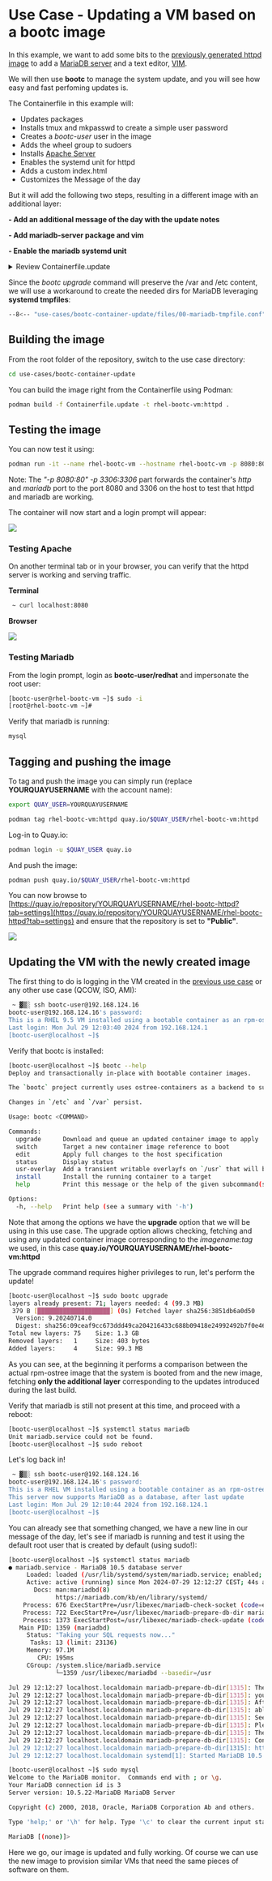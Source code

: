 # Use Case - Updating a VM based on a bootc image

In this example, we want to add some bits to the [previously generated httpd image](../bootc-container-anaconda-ks/README.md) to add a [MariaDB server](https://mariadb.org/) and a text editor, [VIM](https://www.vim.org/).

We will then use **bootc** to manage the system update, and you will see how easy and fast perfoming updates is.

The Containerfile in this example will:

- Updates packages
- Installs tmux and mkpasswd to create a simple user password
- Creates a *bootc-user* user in the image
- Adds the wheel group to sudoers
- Installs [Apache Server](https://httpd.apache.org/)
- Enables the systemd unit for httpd
- Adds a custom index.html
- Customizes the Message of the day

But it will add the following two steps, resulting in a different image with an additional layer:

**- Add an additional message of the day with the update notes**

**- Add mariadb-server package and vim**

**- Enable the mariadb systemd unit**

<details>
  <summary>Review Containerfile.update</summary>
  ```dockerfile
  --8<-- "use-cases/bootc-container-update/Containerfile.update"
  ```
</details>

Since the *bootc upgrade* command will preserve the /var and /etc content, we will use a workaround to create the needed dirs for MariaDB leveraging **systemd tmpfiles**:

```bash
--8<-- "use-cases/bootc-container-update/files/00-mariadb-tmpfile.conf"
```

## Building the image

From the root folder of the repository, switch to the use case directory:

```bash
cd use-cases/bootc-container-update
```

You can build the image right from the Containerfile using Podman:

```bash
podman build -f Containerfile.update -t rhel-bootc-vm:httpd .
```

## Testing the image

You can now test it using:

```bash
podman run -it --name rhel-bootc-vm --hostname rhel-bootc-vm -p 8080:80 -p 3306:3306 rhel-bootc-vm:httpd
```

Note: The *"-p 8080:80" -p 3306:3306* part forwards the container's *http* and *mariadb* port to the port 8080 and 3306 on the host to test that httpd and mariadb are working.


The container will now start and a login prompt will appear:

![](./assets/bootc-container.png)

### Testing Apache

On another terminal tab or in your browser, you can verify that the httpd server is working and serving traffic.

**Terminal**

```bash
 ~ curl localhost:8080
```

**Browser**

![](./assets/browser-test.png)

### Testing Mariadb

From the login prompt, login as **bootc-user/redhat** and impersonate the root user:

```bash
[bootc-user@rhel-bootc-vm ~]$ sudo -i
[root@rhel-bootc-vm ~]#
```

Verify that mariadb is running:

```bash
mysql
```

## Tagging and pushing the image

To tag and push the image you can simply run (replace **YOURQUAYUSERNAME** with the account name):


```bash
export QUAY_USER=YOURQUAYUSERNAME
```

```bash
podman tag rhel-bootc-vm:httpd quay.io/$QUAY_USER/rhel-bootc-vm:httpd
```

Log-in to Quay.io:

```bash
podman login -u $QUAY_USER quay.io
```

And push the image:

```bash
podman push quay.io/$QUAY_USER/rhel-bootc-vm:httpd
```

You can now browse to [https://quay.io/repository/YOURQUAYUSERNAME/rhel-bootc-httpd?tab=settings](https://quay.io/repository/YOURQUAYUSERNAME/rhel-bootc-httpd?tab=settings) and ensure that the repository is set to **"Public"**.

![](./assets/quay-repo-public.png)


## Updating the VM with the newly created image

The first thing to do is logging in the VM created in the [previous use case](../bootc-container-anaconda-ks/README.md) or any other use case (QCOW, ISO, AMI):

```bash
 ~ ▓▒░ ssh bootc-user@192.168.124.16
bootc-user@192.168.124.16's password:
This is a RHEL 9.5 VM installed using a bootable container as an rpm-ostree source!
Last login: Mon Jul 29 12:03:40 2024 from 192.168.124.1
[bootc-user@localhost ~]$
```

Verify that bootc is installed:

```bash
[bootc-user@localhost ~]$ bootc --help
Deploy and transactionally in-place with bootable container images.

The `bootc` project currently uses ostree-containers as a backend to support a model of bootable container images.  Once installed, whether directly via `bootc install` (executed as part of a container) or via another mechanism such as an OS installer tool, further updates can be pulled via e.g. `bootc upgrade`.

Changes in `/etc` and `/var` persist.

Usage: bootc <COMMAND>

Commands:
  upgrade      Download and queue an updated container image to apply
  switch       Target a new container image reference to boot
  edit         Apply full changes to the host specification
  status       Display status
  usr-overlay  Add a transient writable overlayfs on `/usr` that will be discarded on reboot
  install      Install the running container to a target
  help         Print this message or the help of the given subcommand(s)

Options:
  -h, --help   Print help (see a summary with '-h')
```

Note that among the options we have the **upgrade** option that we will be using in this use case.
The upgrade option allows checking, fetching and using any updated container image corresponding to the *imagename:tag* we used, in this case **quay.io/YOURQUAYUSERNAME/rhel-bootc-vm:httpd**

The upgrade command requires higher privileges to run, let's perform the update!

```bash
[bootc-user@localhost ~]$ sudo bootc upgrade
layers already present: 71; layers needed: 4 (99.3 MB)
 379 B [████████████████████] (0s) Fetched layer sha256:3851db6a0d50                                                                                                                                                                                                                                                                                                                                            Queued for next boot: quay.io/kubealex/rhel-bootc-vm:httpd
  Version: 9.20240714.0
  Digest: sha256:09ceaf9cc673ddd49ca204216433c688b09418e24992492b7f0e46ef27f4d5a5
Total new layers: 75    Size: 1.3 GB
Removed layers:   1     Size: 403 bytes
Added layers:     4     Size: 99.3 MB
```

As you can see, at the beginning it performs a comparison between the actual rpm-ostree image that the system is booted from and the new image, fetching **only the additional layer** corresponding to the updates introduced during the last build.

Verify that mariadb is still not present at this time, and proceed with a reboot:

```bash
[bootc-user@localhost ~]$ systemctl status mariadb
Unit mariadb.service could not be found.
[bootc-user@localhost ~]$ sudo reboot
```

Let's log back in!

```bash
 ~ ▓▒░ ssh bootc-user@192.168.124.16
bootc-user@192.168.124.16's password:
This is a RHEL VM installed using a bootable container as an rpm-ostree source!
This server now supports MariaDB as a database, after last update
Last login: Mon Jul 29 12:10:44 2024 from 192.168.124.1
[bootc-user@localhost ~]$
```

You can already see that something changed, we have a new line in our message of the day, let's see if mariadb is running and test it using the default root user that is created by default (using sudo!):

```bash
[bootc-user@localhost ~]$ systemctl status mariadb
● mariadb.service - MariaDB 10.5 database server
     Loaded: loaded (/usr/lib/systemd/system/mariadb.service; enabled; preset: disabled)
     Active: active (running) since Mon 2024-07-29 12:12:27 CEST; 44s ago
       Docs: man:mariadbd(8)
             https://mariadb.com/kb/en/library/systemd/
    Process: 676 ExecStartPre=/usr/libexec/mariadb-check-socket (code=exited, status=0/SUCCESS)
    Process: 722 ExecStartPre=/usr/libexec/mariadb-prepare-db-dir mariadb.service (code=exited, status=0/SUCCESS)
    Process: 1373 ExecStartPost=/usr/libexec/mariadb-check-update (code=exited, status=0/SUCCESS)
   Main PID: 1359 (mariadbd)
     Status: "Taking your SQL requests now..."
      Tasks: 13 (limit: 23136)
     Memory: 97.1M
        CPU: 195ms
     CGroup: /system.slice/mariadb.service
             └─1359 /usr/libexec/mariadbd --basedir=/usr

Jul 29 12:12:27 localhost.localdomain mariadb-prepare-db-dir[1315]: The second is mysql@localhost, it has no password either, but
Jul 29 12:12:27 localhost.localdomain mariadb-prepare-db-dir[1315]: you need to be the system 'mysql' user to connect.
Jul 29 12:12:27 localhost.localdomain mariadb-prepare-db-dir[1315]: After connecting you can set the password, if you would need to be
Jul 29 12:12:27 localhost.localdomain mariadb-prepare-db-dir[1315]: able to connect as any of these users with a password and without sudo
Jul 29 12:12:27 localhost.localdomain mariadb-prepare-db-dir[1315]: See the MariaDB Knowledgebase at https://mariadb.com/kb
Jul 29 12:12:27 localhost.localdomain mariadb-prepare-db-dir[1315]: Please report any problems at https://mariadb.org/jira
Jul 29 12:12:27 localhost.localdomain mariadb-prepare-db-dir[1315]: The latest information about MariaDB is available at https://mariadb.org/.
Jul 29 12:12:27 localhost.localdomain mariadb-prepare-db-dir[1315]: Consider joining MariaDB's strong and vibrant community:
Jul 29 12:12:27 localhost.localdomain mariadb-prepare-db-dir[1315]: https://mariadb.org/get-involved/
Jul 29 12:12:27 localhost.localdomain systemd[1]: Started MariaDB 10.5 database server.
```

```bash
[bootc-user@localhost ~]$ sudo mysql
Welcome to the MariaDB monitor.  Commands end with ; or \g.
Your MariaDB connection id is 3
Server version: 10.5.22-MariaDB MariaDB Server

Copyright (c) 2000, 2018, Oracle, MariaDB Corporation Ab and others.

Type 'help;' or '\h' for help. Type '\c' to clear the current input statement.

MariaDB [(none)]>
```

Here we go, our image is updated and fully working. Of course we can use the new image to provision similar VMs that need the same pieces of software on them.
